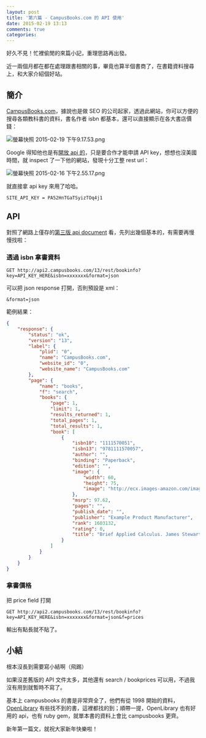 ```yaml
---
layout: post
title: '第六篇 - CampusBooks.com 的 API 使用'
date: 2015-02-19 13:13
comments: true
categories: 
---
```

好久不見！忙裡偷閒的來篇小記，重理思路再出發。

近一兩個月都在都在處理跟書相關的事，畢竟也算半個書商了，在書籍資料搜尋上，和大家介紹個好站。

## 簡介

[CampusBooks.com](http://www.campusbooks.com/)，據說也是做 SEO 的公司起家，透過此網站，你可以方便的搜尋各類教科書的資料，書名作者 isbn 都基本，還可以直接顯示在各大書店價錢：
<!--more-->


![螢幕快照 2015-02-19 下午9.17.53.png](http://user-image.logdown.io/user/1128/blog/1112/post/255688/ELEkkxHRTyZG68ICOkhQ_%E8%9E%A2%E5%B9%95%E5%BF%AB%E7%85%A7%202015-02-19%20%E4%B8%8B%E5%8D%889.17.53.png)

Google 得知他也是有[開放 api 的](http://www.campusbooks.com/company/api3_documentation.php)，只是要合作才能申請 API key，想想也沒美國時間，就 inspect 了一下他的網站，發現十分工整 rest url：
 
![螢幕快照 2015-02-16 下午2.55.17.png](http://user-image.logdown.io/user/1128/blog/1112/post/255688/iMXYb7oGQmSFYrw7ny9v_%E8%9E%A2%E5%B9%95%E5%BF%AB%E7%85%A7%202015-02-16%20%E4%B8%8B%E5%8D%882.55.17.png)

就直接拿 api key 來用了哈哈。

```shell
SITE_API_KEY = PA52HnTGaTSyizTOq4j1
```

## API

對照了網路上僅存的[第三版 api document](http://www.campusbooks.com/company/api3_documentation.php) 看，先列出幾個基本的，有需要再慢慢找啦：

### 透過 isbn 拿書資料

```shell
GET http://api2.campusbooks.com/13/rest/bookinfo?key=API_KEY_HERE&isbn=xxxxxxx&format=json
```

可以把 json response 打開，否則預設是 xml：

```
&format=json
```

範例結果：

```json
{
    "response": {
        "status": "ok",
        "version": "13",
        "label": {
            "plid": "0",
            "name": "CampusBooks.com",
            "website_id": "0",
            "website_name": "CampusBooks.com"
        },
        "page": {
            "name": "books",
            "f": "search",
            "books": {
                "page": 1,
                "limit": 1,
                "results_returned": 1,
                "total_pages": 1,
                "total_results": 1,
                "book": [
                    {
                        "isbn10": "1111570051",
                        "isbn13": "9781111570057",
                        "author": "",
                        "binding": "Paperback",
                        "edition": "",
                        "image": {
                            "width": 60,
                            "height": 75,
                            "image": "http://ecx.images-amazon.com/images/I/51XzAECQ6xL._SL75_.jpg"
                        },
                        "msrp": 97.62,
                        "pages": "",
                        "publish_date": "",
                        "publisher": "Example Product Manufacturer",
                        "rank": 1603132,
                        "rating": 0,
                        "title": "Brief Applied Calculus. James Stewart, James Stewart, Dan Clegg"
                    }
                ]
            }
        }
    }
}
```

### 拿書價格

把 price field 打開

```shell
GET http://api2.campusbooks.com/13/rest/bookinfo?key=API_KEY_HERE&isbn=xxxxxxx&format=json&f=prices
```

輸出有點長就不貼了。

## 小結

根本沒長到需要寫小結啊（飛踢）

如果沒差舊版的 API 文件太多，其他還有 search / bookprices 可以用，不過我沒有用到就暫時不寫了。

基本上 campusbooks 的書是非常齊全了，他們有從 1998 開始的資料，[OpenLibrary](https://openlibrary.org/) 有些找不到的書，這裡都找的到；順帶一提，OpenLibrary 也有好用的 api，也有 ruby gem，就單本書的資料上會比 campusbooks 更齊。

新年第一篇文，就祝大家新年快樂啦！

